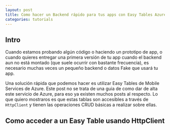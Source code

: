 ```yaml
---
layout: post
title: Como hacer un Backend rápido para tus apps con Easy Tables Azure
categories: tutorials
---
```


## Intro

Cuando estamos probando algún código o haciendo un prototipo de app, o cuando quieres entregar una primera versión de tu app cuando el backend aun no está montado (que suele ocurrir con bastante frecuencia), es necesario muchas veces un pequeño backend o datos Fake que usará tu app.

Una solución rápida que podemos hacer es utilizar Easy Tables de Mobile Services de Azure. Este post no se trata de una guia de como dar de alta este servicio de Azure, para eso ya existen muchos posts al respecto. Lo que quiero mostraros es que estas tablas son accesibles a través de `HttpClient` y tienen las operaciones CRUD básicas a realizar sobre ellas.

## Como acceder a un Easy Table usando HttpClient


